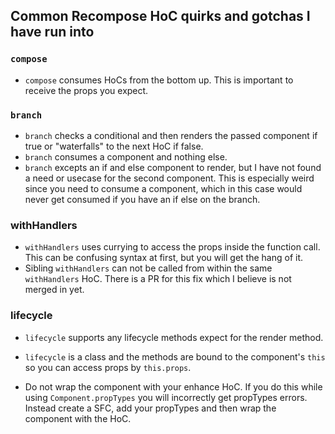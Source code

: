 ## Common Recompose HoC quirks and gotchas I have run into
### `compose`
- `compose` consumes HoCs from the bottom up. This is important to receive the props you expect.

### `branch`
- `branch` checks a conditional and then renders the passed component if true or "waterfalls" to the next HoC if false.
- `branch` consumes a component and nothing else.
- `branch` excepts an if and else component to render, but I have not found a need or usecase for the second component. This is especially weird since you need to consume a component, which in this case would never get consumed if you have an if else on the branch.

### withHandlers
- `withHandlers` uses currying to access the props inside the function call. This can be confusing syntax at first, but you will get the hang of it.
- Sibling `withHandlers` can not be called from within the same `withHandlers` HoC. There is a PR for this fix which I believe is not merged in yet.

### lifecycle
- `lifecycle` supports any lifecycle methods expect for the render method.
- `lifecycle` is a class and the methods are bound to the component's `this` so you can access props by `this.props`.

- Do not wrap the component with your enhance HoC. If you do this while using `Component.propTypes` you will incorrectly get propTypes errors. Instead create a SFC, add your propTypes and then wrap the component with the HoC.
